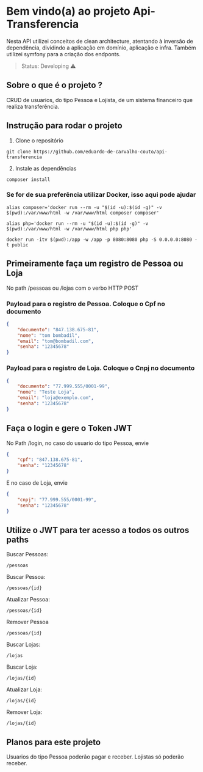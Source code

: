 # Bem vindo(a) ao projeto Api-Transferencia

Nesta API utilizei conceitos de clean architecture, atentando à inversão de dependência, dividindo a aplicação em domínio, aplicação e infra. Também utilizei symfony para a criação dos endponts.

> Status: Developing ⚠️

## Sobre o que é o projeto ?

CRUD de usuarios, do tipo Pessoa e Lojista, de um sistema financeiro que realiza transferência.

## Instrução para rodar o projeto

1. Clone o repositório
```
git clone https://github.com/eduardo-de-carvalho-couto/api-transferencia
```
2. Instale as dependências
```
composer install
```

### Se for de sua preferência utilizar Docker, isso aqui pode ajudar

```
alias composer='docker run --rm -u "$(id -u):$(id -g)" -v $(pwd):/var/www/html -w /var/www/html composer composer'
```
```
alias php='docker run --rm -u "$(id -u):$(id -g)" -v $(pwd):/var/www/html -w /var/www/html php php'
```
```
docker run -itv $(pwd):/app -w /app -p 8080:8080 php -S 0.0.0.0:8080 -t public
```

## Primeiramente faça um registro de Pessoa ou Loja

No path /pessoas ou /lojas com o verbo HTTP POST

### Payload para o registro de Pessoa. Coloque o Cpf no documento
```JSON
{
    "documento": "847.138.675-81",
    "nome": "tom bombadil",
    "email": "tom@bombadil.com",
    "senha": "12345678"
}
```

### Payload para o registro de Loja. Coloque o Cnpj no documento
```JSON
{
    "documento": "77.999.555/0001-99",
    "nome": "Teste Loja",
    "email": "loja@exemplo.com",
    "senha": "12345678"
}
```

## Faça o login e gere o Token JWT

No Path /login, no caso do usuario do tipo Pessoa, envie
```JSON
{
    "cpf": "847.138.675-81",
    "senha": "12345678"
}
```
E no caso de Loja, envie
```JSON
{
    "cnpj": "77.999.555/0001-99",
    "senha": "12345678"
}
```

## Utilize o JWT para ter acesso a todos os outros paths

Buscar Pessoas:
```
/pessoas
```
Buscar Pessoa:
```
/pessoas/{id}
```
Atualizar Pessoa:
```
/pessoas/{id}
```
Remover Pessoa
```
/pessoas/{id}
```
Buscar Lojas:
```
/lojas
```
Buscar Loja:
```
/lojas/{id}
```
Atualizar Loja:
```
/lojas/{id}
```
Remover Loja:
```
/lojas/{id}
```

## Planos para este projeto

Usuarios do tipo Pessoa poderão pagar e receber. Lojistas só poderão receber.




